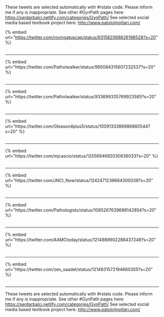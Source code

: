 

These tweets are selected automatically with #rstats code. Please inform me if any is inappropriate.
See other #GynPath pages here: https://serdarbalci.netlify.com/categories/GynPath/ 
See selected social media based textbook project here: http://www.patolojinotlari.com/

{% embed url="https://twitter.com/rovingatuscap/status/931582068626198528?s=20" %}<br>
<br>
<hr>
{% embed url="https://twitter.com/Patholwalker/status/995084315607232537?s=20" %}<br>
<br>
<hr>
{% embed url="https://twitter.com/Patholwalker/status/933699335769923585?s=20" %}<br>
<br>
<hr>
{% embed url="https://twitter.com/Gleason4plus5/status/1009133386986860544?s=20" %}<br>
<br>
<hr>
{% embed url="https://twitter.com/mjcascio/status/1255694692030636033?s=20" %}<br>
<br>
<hr>
{% embed url="https://twitter.com/JNCI_Now/status/1242471239664300038?s=20" %}<br>
<br>
<hr>
{% embed url="https://twitter.com/Pathologists/status/1085267639688142854?s=20" %}<br>
<br>
<hr>
{% embed url="https://twitter.com/AAMCtoday/status/1214989902288437248?s=20" %}<br>
<br>
<hr>
{% embed url="https://twitter.com/zen_saadet/status/1214831572194660355?s=20" %}<br>
<br>
<hr>


These tweets are selected automatically with #rstats code. Please inform me if any is inappropriate.
See other #GynPath pages here: https://serdarbalci.netlify.com/categories/GynPath/ 
See selected social media based textbook project here: http://www.patolojinotlari.com/
